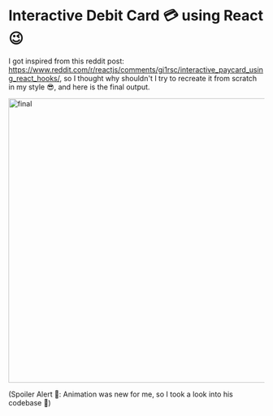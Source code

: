 # Interactive Debit Card 💳 using React 😉 

I got inspired from this reddit post: https://www.reddit.com/r/reactjs/comments/gi1rsc/interactive_paycard_using_react_hooks/, so I thought why shouldn't I try to recreate it from scratch in my style 😎, and here is the final output. 


<img width="560" alt="final" src="https://user-images.githubusercontent.com/63698375/216771554-02b1a065-a55a-46a7-a542-7481ee668c12.png">


(Spoiler Alert 🚨: Animation was new for me, so I took a look into his codebase 🫣)
